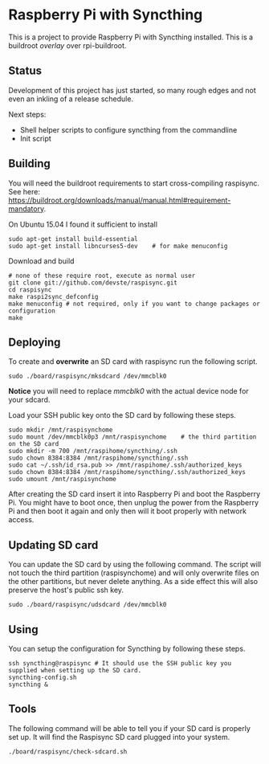 Raspberry Pi with Syncthing
===========================

This is a project to provide Raspberry Pi with Syncthing installed. This is a buildroot *overlay* over rpi-buildroot.

Status
------

Development of this project has just started, so many rough edges and not even an inkling of a release schedule.

Next steps:
* Shell helper scripts to configure syncthing from the commandline
* Init script

Building
--------

You will need the buildroot requirements to start cross-compiling raspisync. See here: https://buildroot.org/downloads/manual/manual.html#requirement-mandatory.

On Ubuntu 15.04 I found it sufficient to install

    sudo apt-get install build-essential
    sudo apt-get install libncurses5-dev	# for make menuconfig

Download and build

    # none of these require root, execute as normal user
    git clone git://github.com/devste/raspisync.git
    cd raspisync
    make raspi2sync_defconfig
    make menuconfig	# not required, only if you want to change packages or configuration
    make

Deploying
---------

To create and **overwrite** an SD card with raspisync run the following script.

    sudo ./board/raspisync/mksdcard /dev/mmcblk0
    
**Notice** you will need to replace *mmcblk0* with the actual device node for your sdcard.

Load your SSH public key onto the SD card by following these steps.

    sudo mkdir /mnt/raspisynchome
    sudo mount /dev/mmcblk0p3 /mnt/raspisynchome	# the third partition on the SD card
    sudo mkdir -m 700 /mnt/raspihome/syncthing/.ssh
    sudo chown 8384:8384 /mnt/raspihome/syncthing/.ssh
    sudo cat ~/.ssh/id_rsa.pub >> /mnt/raspihome/.ssh/authorized_keys
    sudo chown 8384:8384 /mnt/raspihome/syncthing/.ssh/authorized_keys
    sudo umount /mnt/raspisynchome

After creating the SD card insert it into Raspberry Pi and boot the Raspberry Pi. You might have to boot once, then unplug the power from the Raspberry Pi and then boot it again and only then will it boot properly with network access.

Updating SD card
----------------

You can update the SD card by using the following command. The script will not touch the third partition (raspisynchome) and will only overwrite files on the other partitions, but never delete anything. As a side effect this will also preserve the host's public ssh key.

    sudo ./board/raspisync/udsdcard /dev/mmcblk0

Using
-----

You can setup the configuration for Syncthing by following these steps.

    ssh syncthing@raspisync	# It should use the SSH public key you supplied when setting up the SD card.
    syncthing-config.sh
    syncthing &

Tools
-----

The following command will be able to tell you if your SD card is properly set up. It will find the Raspisync SD card plugged into your system.

    ./board/raspisync/check-sdcard.sh
